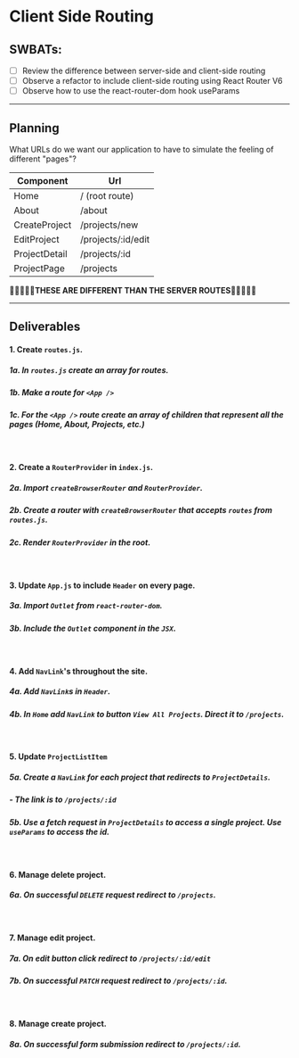 # Client Side Routing

## SWBATs:

- [ ] Review the difference between server-side and client-side routing
- [ ] Observe a refactor to include client-side routing using React Router V6
- [ ] Observe how to use the react-router-dom hook useParams

---

## Planning

What URLs do we want our application to have to simulate the feeling of different "pages"?

| Component       | Url                |
| --------------- | ------------------ |
| Home            | / (root route)     |
| About           | /about             |
| CreateProject     | /projects/new      |
| EditProject | /projects/:id/edit |
| ProjectDetail   | /projects/:id      |
| ProjectPage     | /projects          |

🛑🛑🛑🛑🛑<strong>THESE ARE DIFFERENT THAN THE SERVER ROUTES</strong>🛑🛑🛑🛑🛑

---

## Deliverables

#### 1. Create `routes.js`.
##### 1a. In `routes.js` create an array for routes.
##### 1b. Make a route for `<App />`
##### 1c. For the `<App />` route create an array of children that represent all the pages (Home, About, Projects, etc.)

<br /> 

#### 2. Create a `RouterProvider` in `index.js`.
##### 2a. Import `createBrowserRouter` and `RouterProvider`.
##### 2b. Create a router with `createBrowserRouter` that accepts `routes` from `routes.js`.
##### 2c. Render `RouterProvider` in the root.


<br />

#### 3. Update `App.js` to include `Header` on every page.
##### 3a. Import `Outlet` from `react-router-dom`.
##### 3b. Include the `Outlet` component in the `JSX`.

<br />

#### 4. Add `NavLink`'s throughout the site.
##### 4a. Add `NavLink`s in `Header`.
##### 4b. In `Home` add `NavLink` to button `View All Projects`.  Direct it to `/projects`.

<br /> 

#### 5. Update `ProjectListItem`
##### 5a. Create a `NavLink` for each project that redirects to `ProjectDetails`. 
##### - The link is to `/projects/:id`
##### 5b. Use a fetch request in `ProjectDetails` to access a single project.  Use `useParams` to access the id.

<br />


#### 6. Manage delete project.
##### 6a. On successful `DELETE` request redirect to `/projects`.

<br />

#### 7. Manage edit project.
##### 7a. On edit button click redirect to `/projects/:id/edit`
##### 7b. On successful `PATCH` request redirect to `/projects/:id`.

<br />

#### 8. Manage create project.
##### 8a. On successful form submission redirect to `/projects/:id`.

